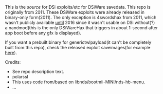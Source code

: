 This is the *source* for DSi exploits/etc for DSiWare savedata. This repo is originally from 2011. These DSiWare exploits were already released in binary-only form(2011). The only exception is 4swordshax from 2011, which wasn't publicly available [until](https://github.com/yellows8/3ds_dsiwarehax_installer) 2016 since it wasn't usable on DSi without(?) a nandmod(this is the only DSiWareHax that triggers in about 1-second after app boot before any gfx is displayed).

If you want a prebuilt binary for generictwlpayload(it can't be completely built from this repo), check the released exploit saveimages(for example [here](https://github.com/yellows8/3ds_dsiwarehax_installer)).

Credits:
* See repo description text.
* polarssl
* This uses code from/based on libnds/bootmii-MINI/nds-hb-menu.
* ...
